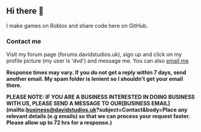 ## Hi there 👋

I make games on Roblox and share code here on GitHub.

### Contact me
Visit my forum page (forums.davidstudios.uk), sign up and click on my profile picture (my user is 'dvd') and message me.
You can also [email me](mailto:david@davidstudios.uk?subject=Contact)

**Response times may vary. If you do not get a reply within 7 days, send another email. My spam folder is lenient so I shouldn't get your email there.**



**PLEASE NOTE: IF YOU ARE A BUSINESS INTERESTED IN DOING BUSINESS WITH US, PLEASE SEND A MESSAGE TO OUR[BUSINESS EMAIL](mailto:business@davidstudios.uk?subject=Contact&body=Place any relevant details (e.g emails) so that we can process your request faster. Please allow up to 72 hrs for a response.)**
